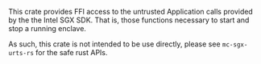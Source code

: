 This crate provides FFI access to the untrusted Application calls provided by the the Intel SGX SDK. That is, those functions necessary to start and stop a running enclave.

As such, this crate is not intended to be use directly, please see `mc-sgx-urts-rs` for the safe rust APIs.
